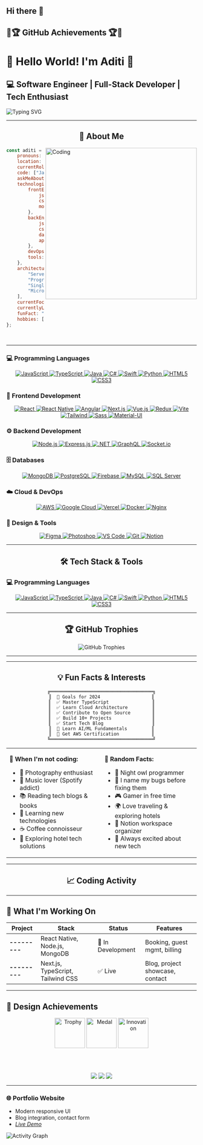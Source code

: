 ## Hi there 👋

## 🏅🏆 GitHub Achievements 🏆🏅


  
# 🌟 Hello World! I'm Aditi 🌟

## 💻 Software Engineer | Full-Stack Developer | Tech Enthusiast

<img src="https://readme-typing-svg.herokuapp.com?font=Fira+Code&size=22&duration=3000&pause=1000&color=FF6B6B&center=true&vCenter=true&width=600&lines=Welcome+to+my+GitHub+Profile!;Full-Stack+Developer;React+%7C+Node.js+%7C+TypeScript;Always+learning+new+technologies;Building+amazing+web+experiences;Hotel+Management+Systems+Expert" alt="Typing SVG" />

</div>

---

<div align="center">
  
## 🚀 About Me

</div>

<img align="right" alt="Coding" width="400" src="https://cdn.dribbble.com/users/1162077/screenshots/3848914/programmer.gif">

```javascript
const aditi = {
    pronouns: "she" | "her",
    location: "India 🇮🇳",
    currentRole: "Full-Stack Developer",
    code: ["JavaScript", "TypeScript", "Java", "C#", "Swift", "Python"],
    askMeAbout: ["web dev", "tech", "app dev", "photography", "hotel management systems"],
    technologies: {
        frontEnd: {
            js: ["React", "Angular", "Next.js", "Vue.js"],
            css: ["Sass", "Tailwind", "Bootstrap", "Material-UI"],
            mobile: ["React Native", "Flutter"]
        },
        backEnd: {
            js: ["Node.js", "Express.js", "Nest.js"],
            csharp: [".NET Core", "ASP.NET"],
            databases: ["MongoDB", "PostgreSQL", "Firebase", "MySQL"],
            apis: ["REST", "GraphQL", "Socket.io"]
        },
        devOps: ["AWS", "Google Cloud", "Vercel", "Docker", "Nginx"],
        tools: ["Git", "Figma", "Photoshop", "Notion", "VS Code"]
    },
    architecture: [
        "Serverless Architecture", 
        "Progressive Web Applications", 
        "Single Page Applications",
        "Microservices"
    ],
    currentFocus: "Building scalable hotel management solutions",
    currentlyLearning: ["AI/ML", "Blockchain", "Cloud Architecture"],
    funFact: "I debug with console.log() and I'm not ashamed! 😄",
    hobbies: ["Photography 📸", "Music 🎵", "Travel ✈️", "Coffee ☕"]
};
```

<br clear="right"/>

---



### 💻 Programming Languages
<p align="center">
  <a href="https://developer.mozilla.org/en-US/docs/Web/JavaScript" target="_blank">
    <img src="https://img.shields.io/badge/JavaScript-F7DF1E?style=for-the-badge&logo=javascript&logoColor=black" alt="JavaScript"/>
  </a>
  <a href="https://www.typescriptlang.org/docs/" target="_blank">
    <img src="https://img.shields.io/badge/TypeScript-007ACC?style=for-the-badge&logo=typescript&logoColor=white" alt="TypeScript"/>
  </a>
  <a href="https://docs.oracle.com/en/java/" target="_blank">
    <img src="https://img.shields.io/badge/Java-ED8B00?style=for-the-badge&logo=openjdk&logoColor=white" alt="Java"/>
  </a>
  <a href="https://learn.microsoft.com/en-us/dotnet/csharp/" target="_blank">
    <img src="https://img.shields.io/badge/C%23-239120?style=for-the-badge&logo=c-sharp&logoColor=white" alt="C#"/>
  </a>
  <a href="https://developer.apple.com/swift/" target="_blank">
    <img src="https://img.shields.io/badge/Swift-FA7343?style=for-the-badge&logo=swift&logoColor=white" alt="Swift"/>
  </a>
  <a href="https://docs.python.org/3/" target="_blank">
    <img src="https://img.shields.io/badge/Python-3776AB?style=for-the-badge&logo=python&logoColor=white" alt="Python"/>
  </a>
  <a href="https://developer.mozilla.org/en-US/docs/Web/HTML" target="_blank">
    <img src="https://img.shields.io/badge/HTML5-E34F26?style=for-the-badge&logo=html5&logoColor=white" alt="HTML5"/>
  </a>
  <a href="https://developer.mozilla.org/en-US/docs/Web/CSS" target="_blank">
    <img src="https://img.shields.io/badge/CSS3-1572B6?style=for-the-badge&logo=css3&logoColor=white" alt="CSS3"/>
  </a>
</p>

### 🎨 Frontend Development
<p align="center">
  <a href="https://reactjs.org/" target="_blank">
    <img src="https://img.shields.io/badge/React-20232A?style=for-the-badge&logo=react&logoColor=61DAFB" alt="React"/>
  </a>
  <a href="https://reactnative.dev/" target="_blank">
    <img src="https://img.shields.io/badge/React_Native-20232A?style=for-the-badge&logo=react&logoColor=61DAFB" alt="React Native"/>
  </a>
  <a href="https://angular.io/docs" target="_blank">
    <img src="https://img.shields.io/badge/Angular-DD0031?style=for-the-badge&logo=angular&logoColor=white" alt="Angular"/>
  </a>
  <a href="https://nextjs.org/docs" target="_blank">
    <img src="https://img.shields.io/badge/Next.js-000000?style=for-the-badge&logo=next.js&logoColor=white" alt="Next.js"/>
  </a>
  <a href="https://vuejs.org/guide/introduction.html" target="_blank">
    <img src="https://img.shields.io/badge/Vue.js-35495E?style=for-the-badge&logo=vue.js&logoColor=4FC08D" alt="Vue.js"/>
  </a>
  <a href="https://redux.js.org/" target="_blank">
    <img src="https://img.shields.io/badge/Redux-593D88?style=for-the-badge&logo=redux&logoColor=white" alt="Redux"/>
  </a>
  <a href="https://vitejs.dev/guide/" target="_blank">
    <img src="https://img.shields.io/badge/Vite-646CFF?style=for-the-badge&logo=vite&logoColor=white" alt="Vite"/>
  </a>
  <a href="https://tailwindcss.com/docs" target="_blank">
    <img src="https://img.shields.io/badge/Tailwind_CSS-38B2AC?style=for-the-badge&logo=tailwind-css&logoColor=white" alt="Tailwind"/>
  </a>
  <a href="https://sass-lang.com/guide/" target="_blank">
    <img src="https://img.shields.io/badge/Sass-CC6699?style=for-the-badge&logo=sass&logoColor=white" alt="Sass"/>
  </a>
  <a href="https://mui.com/material-ui/getting-started/" target="_blank">
    <img src="https://img.shields.io/badge/Material--UI-0081CB?style=for-the-badge&logo=material-ui&logoColor=white" alt="Material-UI"/>
  </a>
</p>

### ⚙️ Backend Development
<p align="center">
  <a href="https://nodejs.org/en/docs" target="_blank">
    <img src="https://img.shields.io/badge/Node.js-43853D?style=for-the-badge&logo=node.js&logoColor=white" alt="Node.js"/>
  </a>
  <a href="https://expressjs.com/" target="_blank">
    <img src="https://img.shields.io/badge/Express.js-404D59?style=for-the-badge&logo=express&logoColor=white" alt="Express.js"/>
  </a>
  <a href="https://learn.microsoft.com/en-us/dotnet/" target="_blank">
    <img src="https://img.shields.io/badge/.NET-5C2D91?style=for-the-badge&logo=.net&logoColor=white" alt=".NET"/>
  </a>
  <a href="https://graphql.org/learn/" target="_blank">
    <img src="https://img.shields.io/badge/GraphQL-E10098?style=for-the-badge&logo=graphql&logoColor=white" alt="GraphQL"/>
  </a>
  <a href="https://socket.io/docs/" target="_blank">
    <img src="https://img.shields.io/badge/Socket.io-black?style=for-the-badge&logo=socket.io&badgeColor=010101" alt="Socket.io"/>
  </a>
</p>

### 🗄️ Databases
<p align="center">
  <a href="https://www.mongodb.com/docs/" target="_blank">
    <img src="https://img.shields.io/badge/MongoDB-4EA94B?style=for-the-badge&logo=mongodb&logoColor=white" alt="MongoDB"/>
  </a>
  <a href="https://www.postgresql.org/docs/" target="_blank">
    <img src="https://img.shields.io/badge/PostgreSQL-316192?style=for-the-badge&logo=postgresql&logoColor=white" alt="PostgreSQL"/>
  </a>
  <a href="https://firebase.google.com/docs" target="_blank">
    <img src="https://img.shields.io/badge/Firebase-039BE5?style=for-the-badge&logo=Firebase&logoColor=white" alt="Firebase"/>
  </a>
  <a href="https://dev.mysql.com/doc/" target="_blank">
    <img src="https://img.shields.io/badge/MySQL-00000F?style=for-the-badge&logo=mysql&logoColor=white" alt="MySQL"/>
  </a>
  <a href="https://learn.microsoft.com/en-us/sql/sql-server/" target="_blank">
    <img src="https://img.shields.io/badge/Microsoft_SQL_Server-CC2927?style=for-the-badge&logo=microsoft-sql-server&logoColor=white" alt="SQL Server"/>
  </a>
</p>

### ☁️ Cloud & DevOps
<p align="center">
  <a href="https://aws.amazon.com/getting-started/" target="_blank">
    <img src="https://img.shields.io/badge/Amazon_AWS-232F3E?style=for-the-badge&logo=amazon-aws&logoColor=white" alt="AWS"/>
  </a>
  <a href="https://cloud.google.com/docs" target="_blank">
    <img src="https://img.shields.io/badge/Google_Cloud-4285F4?style=for-the-badge&logo=google-cloud&logoColor=white" alt="Google Cloud"/>
  </a>
  <a href="https://vercel.com/docs" target="_blank">
    <img src="https://img.shields.io/badge/Vercel-000000?style=for-the-badge&logo=vercel&logoColor=white" alt="Vercel"/>
  </a>
  <a href="https://docs.docker.com/get-started/" target="_blank">
    <img src="https://img.shields.io/badge/Docker-2496ED?style=for-the-badge&logo=docker&logoColor=white" alt="Docker"/>
  </a>
  <a href="https://nginx.org/en/docs/" target="_blank">
    <img src="https://img.shields.io/badge/Nginx-009639?style=for-the-badge&logo=nginx&logoColor=white" alt="Nginx"/>
  </a>
</p>

### 🎨 Design & Tools
<p align="center">
  <a href="https://help.figma.com/hc/en-us" target="_blank">
    <img src="https://img.shields.io/badge/Figma-F24E1E?style=for-the-badge&logo=figma&logoColor=white" alt="Figma"/>
  </a>
  <a href="https://helpx.adobe.com/photoshop/tutorials.html" target="_blank">
    <img src="https://img.shields.io/badge/Adobe%20Photoshop-31A8FF?style=for-the-badge&logo=Adobe%20Photoshop&logoColor=black" alt="Photoshop"/>
  </a>
  <a href="https://code.visualstudio.com/docs" target="_blank">
    <img src="https://img.shields.io/badge/VS%20Code-0078d4.svg?style=for-the-badge&logo=visual-studio-code&logoColor=white" alt="VS Code"/>
  </a>
  <a href="https://git-scm.com/doc" target="_blank">
    <img src="https://img.shields.io/badge/Git-F05032?style=for-the-badge&logo=git&logoColor=white" alt="Git"/>
  </a>
  <a href="https://www.notion.so/help" target="_blank">
    <img src="https://img.shields.io/badge/Notion-000000?style=for-the-badge&logo=notion&logoColor=white" alt="Notion"/>
  </a>
</p>


---

<div align="center">
  <h2>🛠️ Tech Stack & Tools</h2>
</div>

### 💻 Programming Languages
<p align="center">
  <a href="https://developer.mozilla.org/en-US/docs/Web/JavaScript" target="_blank">
    <img src="https://img.shields.io/badge/JavaScript-F7DF1E?style=for-the-badge&logo=javascript&logoColor=black" alt="JavaScript"/>
  </a>
  <a href="https://www.typescriptlang.org/docs/" target="_blank">
    <img src="https://img.shields.io/badge/TypeScript-007ACC?style=for-the-badge&logo=typescript&logoColor=white" alt="TypeScript"/>
  </a>
  <a href="https://docs.oracle.com/javase/tutorial/" target="_blank">
    <img src="https://img.shields.io/badge/Java-ED8B00?style=for-the-badge&logo=openjdk&logoColor=white" alt="Java"/>
  </a>
  <a href="https://learn.microsoft.com/en-us/dotnet/csharp/" target="_blank">
    <img src="https://img.shields.io/badge/C%23-239120?style=for-the-badge&logo=c-sharp&logoColor=white" alt="C#"/>
  </a>
  <a href="https://developer.apple.com/swift/resources/" target="_blank">
    <img src="https://img.shields.io/badge/Swift-FA7343?style=for-the-badge&logo=swift&logoColor=white" alt="Swift"/>
  </a>
  <a href="https://docs.python.org/3/" target="_blank">
    <img src="https://img.shields.io/badge/Python-3776AB?style=for-the-badge&logo=python&logoColor=white" alt="Python"/>
  </a>
  <a href="https://developer.mozilla.org/en-US/docs/Web/HTML" target="_blank">
    <img src="https://img.shields.io/badge/HTML5-E34F26?style=for-the-badge&logo=html5&logoColor=white" alt="HTML5"/>
  </a>
  <a href="https://developer.mozilla.org/en-US/docs/Web/CSS" target="_blank">
    <img src="https://img.shields.io/badge/CSS3-1572B6?style=for-the-badge&logo=css3&logoColor=white" alt="CSS3"/>
  </a>
</p>

---

<div align="center">
  
## 🏆 GitHub Trophies

</div>

<div align="center">
  <img src="https://github-profile-trophy.vercel.app/?username=kumariaditi52&theme=radical&no-frame=false&no-bg=false&margin-w=4&row=2" alt="GitHub Trophies"/>
</div>

---


---

<div align="center">
  
## 💡 Fun Facts & Interests

</div>

<div align="center">

```
╔══════════════════════════════════════╗
║  🎯 Goals for 2024                   ║
║  ✅ Master TypeScript                ║
║  ✅ Learn Cloud Architecture         ║
║  ✅ Contribute to Open Source        ║
║  ✅ Build 10+ Projects               ║
║  ✅ Start Tech Blog                  ║
║  🔄 Learn AI/ML Fundamentals         ║
║  🔄 Get AWS Certification            ║
╚══════════════════════════════════════╝
```

</div>

<table align="center">
<tr>
<td width="50%">

**🎨 When I'm not coding:**
- 📸 Photography enthusiast
- 🎵 Music lover (Spotify addict)
- 📚 Reading tech blogs & books
- 🌱 Learning new technologies
- ☕ Coffee connoisseur
- 🏨 Exploring hotel tech solutions

</td>
<td width="50%">

**💭 Random Facts:**
- 🌙 Night owl programmer
- 🐛 I name my bugs before fixing them
- 🎮 Gamer in free time
- 🌍 Love traveling & exploring hotels
- 📝 Notion workspace organizer
- 🚀 Always excited about new tech

</td>
</tr>
</table>

---

<div align="center">
  
## 📈 Coding Activity

</div>



---

## 🏨 What I'm Working On

| Project | Stack | Status | Features |  
|---|---|---|---|
| **---------** | React Native, Node.js, MongoDB | 🚧 In Development | Booking, guest mgmt, billing |
| **---------** | Next.js, TypeScript, Tailwind CSS | ✅ Live | Blog, project showcase, contact |

---

## 🎨 Design Achievements

<div align="center">

<!-- Dummy Achievement Images -->
<img src="https://img.icons8.com/color/96/000000/trophy.png" width="80" alt="Trophy" />
<img src="https://img.icons8.com/color/96/000000/medal2.png" width="80" alt="Medal" />
<img src="https://img.icons8.com/color/96/000000/idea.png" width="80" alt="Innovation" />

<br/><br/>

<!-- Design Achievements Badges -->
<img src="https://img.shields.io/badge/UI%2FUX%20Design-🏆%20Excellence-blueviolet?style=for-the-badge&logo=figma&logoColor=white" />
<img src="https://img.shields.io/badge/Creative%20Design-🌟%20Innovation-success?style=for-the-badge&logo=adobe-photoshop&logoColor=white" />
<img src="https://img.shields.io/badge/Design%20Thinking-💡%20Problem%20Solver-orange?style=for-the-badge&logo=sketch&logoColor=white" />

</div>






---
### 🌐 Portfolio Website  
- Modern responsive UI  
- Blog integration, contact form  
- *[Live Demo](https://yourportfolio.com)*




![Activity Graph](https://github-readme-activity-graph.vercel.app/graph?username=kumariaditi52&theme=tokyo-night)
</div>

